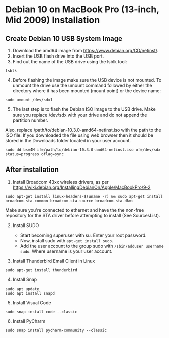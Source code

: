 # Debian 10 on MacBook Pro (13-inch, Mid 2009) Installation
## Create Debian 10 USB System Image
1. Download the amd64 image from https://www.debian.org/CD/netinst/.
2. Insert the USB flash drive into the USB port.
3. Find out the name of the USB drive using the lsblk tool:
```
lsblk
```
4. Before flashing the image make sure the USB device is not mounted. To unmount the drive use the umount command followed by either the directory where it has been mounted (mount point) or the device name:
```
sudo umount /dev/sdx1
```
5. The last step is to flash the Debian ISO image to the USB drive. Make sure you replace /dev/sdx with your drive and do not append the partition number.

Also, replace /path/to/debian-10.3.0-amd64-netinst.iso with the path to the ISO file. If you downloaded the file using web browser then it should be stored in the Downloads folder located in your user account.
```
sudo dd bs=4M if=/path/to/debian-10.3.0-amd64-netinst.iso of=/dev/sdx status=progress oflag=sync
```
## After installation
1. Install Broadcom 43xx wireless drivers, as per https://wiki.debian.org/InstallingDebianOn/Apple/MacBookPro/9-2
```
sudo apt-get install linux-headers-$(uname -r) && sudo apt-get install broadcom-sta-common broadcom-sta-source broadcom-sta-dkms
```
Make sure you're connected to ethernet and have the the non-free repository for the STA driver before attempting to install (See SourcesList). 

2. Install SUDO
    - Start becoming superuser with su. Enter your root password.
    - Now, install sudo with `apt-get install sudo`.
    - Add the user account to the group sudo with `/sbin/adduser username sudo`. Where username is your user account.
    
3. Install Thunderbird Email Client in Linux
```
sudo apt-get install thunderbird
```
4. Install Snap
```
sudo apt update
sudo apt install snapd
```
5. Install Visual Code
```
sudo snap install code --classic
```
6. Install PyCharm
```
sudo snap install pycharm-community --classic
```
